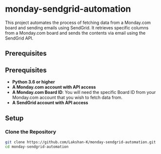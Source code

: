 # monday-sendgrid-automation

This project automates the process of fetching data from a Monday.com board and sending emails using SendGrid. It retrieves specific columns from a Monday.com board and sends the contents via email using the SendGrid API.

## Prerequisites

## Prerequisites

- **Python 3.6 or higher**
- **A Monday.com account with API access**
- **A Monday.com Board ID**: You will need the specific Board ID from your Monday.com account that you wish to fetch data from.
- **A SendGrid account with API access**

## Setup

### Clone the Repository

```bash
git clone https://github.com/Lakshan-K/monday-sendgrid-automation.git
cd monday-sendgrid-automation

